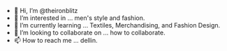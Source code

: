 - 👋 Hi, I’m @theironblitz
- 👀 I’m interested in ... men's style and fashion.
- 🌱 I’m currently learning ... Textiles, Merchandising, and Fashion Design.
- 💞️ I’m looking to collaborate on ... how to collaborate.
- 📫 How to reach me ... dellin.

<!---
theironblitz/theironblitz is a ✨ special ✨ repository because its `README.md` (this file) appears on your GitHub profile.
You can click the Preview link to take a look at your changes.
--->
